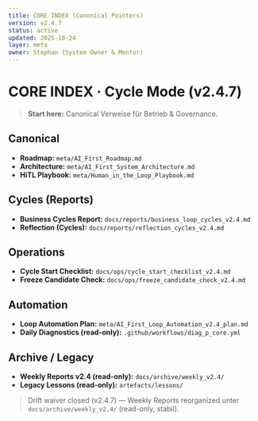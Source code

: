 ```yaml
---
title: CORE INDEX (Canonical Pointers)
version: v2.4.7
status: active
updated: 2025-10-24
layer: meta
owner: Stephan (System Owner & Mentor)
---
```


# CORE INDEX · Cycle Mode (v2.4.7)

> **Start here:** Canonical Verweise für Betrieb & Governance.

## Canonical
- **Roadmap:** `meta/AI_First_Roadmap.md`
- **Architecture:** `meta/AI_First_System_Architecture.md`
- **HiTL Playbook:** `meta/Human_in_the_Loop_Playbook.md`

## Cycles (Reports)
- **Business Cycles Report:** `docs/reports/business_loop_cycles_v2.4.md`
- **Reflection (Cycles):** `docs/reports/reflection_cycles_v2.4.md`

## Operations
- **Cycle Start Checklist:** `docs/ops/cycle_start_checklist_v2.4.md`
- **Freeze Candidate Check:** `docs/ops/freeze_candidate_check_v2.4.md`

## Automation
- **Loop Automation Plan:** `meta/AI_First_Loop_Automation_v2.4_plan.md`
- **Daily Diagnostics (read-only):** `.github/workflows/diag_p_core.yml`

## Archive / Legacy
- **Weekly Reports v2.4 (read-only):** `docs/archive/weekly_v2.4/`
- **Legacy Lessons (read-only):** `artefacts/lessons/`

> Drift waiver closed (v2.4.7) — Weekly Reports reorganized unter `docs/archive/weekly_v2.4/` (read-only, stabil).
